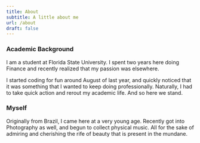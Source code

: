 ```yaml
---
title: About
subtitle: A little about me
url: /about
draft: false
---
```



### Academic Background 
I am a student at Florida State University. I spent two years here doing Finance and recently realized that my passion was elsewhere.

I started coding for fun around August of last year, and quickly noticed that it was something that I wanted to keep doing professionally. Naturally, I had to take quick action and rerout my academic life. And so here we stand.

### Myself
Originally from Brazil, I came here at a very young age.
Recently got into Photography as well, and begun to collect physical music. All for the sake of admiring and cherishing the rife of beauty that is present in the mundane.


